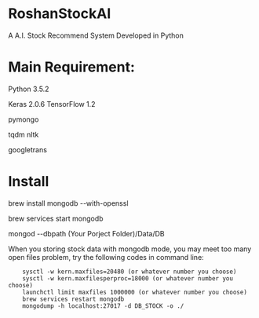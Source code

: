 # RoshanStockAI
A A.I. Stock Recommend System Developed in Python

# Main Requirement:

Python 3.5.2

Keras 2.0.6 TensorFlow 1.2

pymongo

tqdm nltk

googletrans 


# Install
brew install mongodb --with-openssl

brew services start mongodb

mongod --dbpath (Your Porject Folder)/Data/DB


When you storing stock data with mongodb mode, you may meet too many open files problem, try the following codes in command line:

        sysctl -w kern.maxfiles=20480 (or whatever number you choose)
        sysctl -w kern.maxfilesperproc=18000 (or whatever number you choose)
        launchctl limit maxfiles 1000000 (or whatever number you choose)
        brew services restart mongodb
        mongodump -h localhost:27017 -d DB_STOCK -o ./

